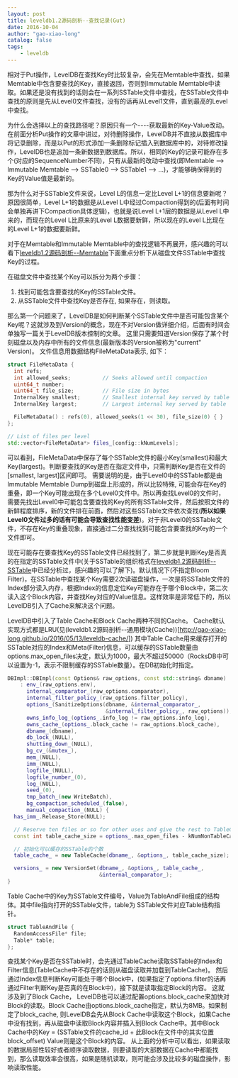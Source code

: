 ```yaml
---
layout: post
title: leveldb1.2源码剖析--查找记录(Gut)
date: 2016-10-04
author: "gao-xiao-long"
catalog: false
tags:
    - leveldb
---
```


相对于Put操作，LevelDB在查找Key时比较复杂，会先在Memtable中查找，如果Memtable中包含要查找的Key，直接返回，否则到Immutable Memtable中读取。如果还是没有找到的话则会在一系列SSTable文件中查找，在SSTable文件中查找的原则是先从Level0文件查找，没有的话再从Level1文件，直到最高的Level中查找。

为什么会选择以上的查找路径呢？原因只有一个----获取最新的Key-Value改动。在前面分析Put操作的文章中讲过，对待删除操作，LevelDB并不直接从数据库中将记录删除，而是以Put的形式添加一条删除标记插入到数据库中的，对待修改操作，LevelDB也是追加一条新数据到数据库。所以，相同的Key的记录可能存在多个(对应的SequenceNumber不同)，只有从最新的改动中查找(即Memtable --> Immutable Memtable --> SSTable0 --> SSTable1 --> ...)，才能够确保得到的Key的Value值是最新的。

那为什么对于SSTable文件来说，Level L的信息一定比Level L+1的信息要新呢？原因很简单，Level L+1的数据是从Level L中经过Compaction得到的(后面有时间会单独再讲下Compaction具体逻辑)，也就是说Level L+1层的数据是从Level L中来的，而现在的Level L比原来的Level L数据要新鲜，所以现在的Level L比现在的Level L+1的数据要新鲜。

对于在Memtable和Immutable Memtable中的查找逻辑不再展开，感兴趣的可以看下[leveldb1.2源码剖析--Memtable](http://gao-xiao-long.github.io/2016/09/24/memtable/)下面重点分析下从磁盘文件SSTable中查找Key的过程。

在磁盘文件中查找某个Key可以拆分为两个步骤：
1. 找到可能包含要查找的Key的SSTable文件。
2. 从SSTable文件中查找Key是否存在, 如果存在，则读取。

那么第一个问题来了，LevelDB是如何判断某个SSTable文件中是否可能包含某个Key呢？这就涉及到Version的概念，现在不对Version做详细介绍，后面有时间会单独写一篇关于LevelDB版本控制的文章。 这里只需要知道Version保存了某个时刻磁盘以及内存中所有的文件信息(最新版本的Version被称为"current" Version)。 文件信息用数据结构FileMetaData表示, 如下：

```c++
struct FileMetaData {
  int refs;
  int allowed_seeks;          // Seeks allowed until compaction
  uint64_t number;
  uint64_t file_size;         // File size in bytes
  InternalKey smallest;       // Smallest internal key served by table
  InternalKey largest;        // Largest internal key served by table

  FileMetaData() : refs(0), allowed_seeks(1 << 30), file_size(0) { }
};

// List of files per level
std::vector<FileMetaData*> files_[config::kNumLevels];
```
可以看到，FileMetaData中保存了每个SSTable文件的最小Key(smallest)和最大Key(largest)。判断要查找的Key是否在指定文件中，只需判断Key是否在文件的[smallest, largest]区间即可。
需要说明的是，由于Level0中的SSTable都是由Immutable Memtable Dump到磁盘上形成的，所以比较特殊, 可能会存在Key的重叠，即一个Key可能出现在多个Level0文件中。所以再查找Level0的文件时，需要先找出Level0中可能包含要查找的Key的所有SSTable文件，然后按照文件的新鲜程度排序，新的文件排在前面，然后对这些SSTable文件依次查找(**所以如果Level0文件过多的话有可能会导致查找性能变差**)。对于非Level0的SSTable文件，不存在Key的重叠现象，直接通过二分查找找到可能包含要查找的Key的一个文件即可。

现在可能存在要查找Key的SSTable文件已经找到了，第二步就是判断Key是否真的在指定的SSTable文件中(关于SSTable的组织格式在[leveldb1.2源码剖析--SSTable](http://gao-xiao-long.github.io/2016/08/07/table-format/)中已经分析过，感兴趣的可以了解下)。默认情况下(不指定Bloom Filter)，在SSTable中查找某个Key需要2次读磁盘操作，一次是将SSTable文件的Index部分读入内存，根据Index的信息定位Key可能存在于哪个Block中，第二次读入这个Block内容，并查找Key对应的Value信息。这样效率是非常低下的，所以LevelDB引入了Cache来解决这个问题。

LevelDB中引入了Table Cache和Block Cache两种不同的Cache。 Cache默认实现方式都是LRU(见(leveldb1.2源码剖析--通用模块(Cache))[http://gao-xiao-long.github.io/2016/05/13/leveldb-cache/]) 其中Table Cache用来缓存打开的SSTable对应的Index和Meta(Filter)信息，可以缓存的SSTable数量由options.max_open_files决定，默认为1000，最大不超过50000（RocksDB中可以设置为-1，表示不限制缓存的SSTable数量）。在DB初始化时指定。

```c++
DBImpl::DBImpl(const Options& raw_options, const std::string& dbname)
    : env_(raw_options.env),
      internal_comparator_(raw_options.comparator),
      internal_filter_policy_(raw_options.filter_policy),
      options_(SanitizeOptions(dbname, &internal_comparator_,
                               &internal_filter_policy_, raw_options)),
      owns_info_log_(options_.info_log != raw_options.info_log),
      owns_cache_(options_.block_cache != raw_options.block_cache),
      dbname_(dbname),
      db_lock_(NULL),
      shutting_down_(NULL),
      bg_cv_(&mutex_),
      mem_(NULL),
      imm_(NULL),
      logfile_(NULL),
      logfile_number_(0),
      log_(NULL),
      seed_(0),
      tmp_batch_(new WriteBatch),
      bg_compaction_scheduled_(false),
      manual_compaction_(NULL) {
  has_imm_.Release_Store(NULL);

  // Reserve ten files or so for other uses and give the rest to TableCache.
  const int table_cache_size = options_.max_open_files - kNumNonTableCacheFiles;

  // 初始化可以缓存的SSTable的个数
  table_cache_ = new TableCache(dbname_, &options_, table_cache_size);

  versions_ = new VersionSet(dbname_, &options_, table_cache_,
                             &internal_comparator_);
}

```

Table Cache中的Key为SSTable文件编号，Value为TableAndFile组成的结构体。其中file指向打开的SSTable文件，table为
SSTable文件对应Table结构指针。

```c++
struct TableAndFile {
  RandomAccessFile* file;
  Table* table;
};
```

查找某个Key是否在SSTable时，会先通过TableCache读取SSTable的Index和Filter信息(TableCache中不存在的话则从磁盘读取并加载到TableCache)。
然后通过Index信息判断Key可能处于哪个Block中，(如果指定了options.filter的话再通过Filter判断Key是否真的在Block中)，接下就是读取指定Block的内容。
这就涉及到了Block Cache， LevelDB也可以通过配置options.block_cache来加快对Block的读取。Block Cache由options.block_cache指定，默认为8MB。如果制定了block_cache, 则LevelDB会先从Block Cache中读取这个Block，如果Cache中没有找到，再从磁盘中读取Block内容并插入到Block Cache中。其中Block Cache中的Key = (SSTable文件的cache_id + 此Block在文件中的其实位置block_offset) Value则是这个Block的内容。
从上面的分析中可以看出，如果读取的数据局部性较好或者顺序读取数据，则要读取的大部数据在Cache中都能找到，那么读取效率会很高，如果是随机读取，则可能会涉及比较多的磁盘操作，影响读取性能。


